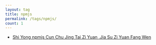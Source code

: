 ```yaml
---
layout: tag
title: npmjs
permalink: /tags/npmjs/
count: 1
---
```


- [Shi Yong  npmjs Cun Chu Jing Tai Zi Yuan ,Jia Su Zi Yuan Fang Wen ](https://huangyanxiang.com/2024/10/09/%E4%BD%BF%E7%94%A8npmjs%E5%AD%98%E5%82%A8%E9%9D%99%E6%80%81%E8%B5%84%E6%BA%90.html)
